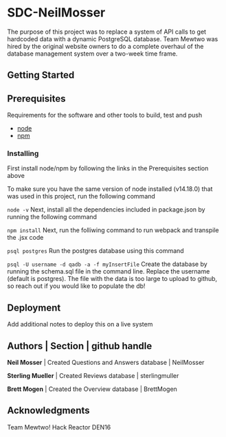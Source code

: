 # SDC-NeilMosser

The purpose of this project was to replace a system of API calls to get hardcoded data with a dynamic PostgreSQL database. Team Mewtwo was hired by the original website owners to do a complete overhaul of the database management system over a two-week time frame.

## Getting Started

## Prerequisites

Requirements for the software and other tools to build, test and push

- [node](https://nodejs.org/en/)
- [npm](https://docs.npmjs.com/cli/v7/configuring-npm/install)

### Installing
First install node/npm by following the links in the Prerequisites section above

To make sure you have the same version of node installed (v14.18.0) that was used in this project, run the following command

`node -v`
Next, install all the dependencies included in package.json by running the following command

`npm install`
Next, run the folliwing command to run webpack and transpile the .jsx code

`psql postgres`
Run the postgres database using this command

`psql -U username -d qadb -a -f myInsertFile`
Create the database by running the schema.sql file in the command line.  Replace the username (default is postgres). The file with the data is too large to upload to github, so reach out if you would like to populate the db!

## Deployment
Add additional notes to deploy this on a live system

## Authors | Section | github handle
**Neil Mosser** | Created Questions and Answers database | NeilMosser

**Sterling Mueller** | Created Reviews database | sterlingmuller

**Brett Mogen** | Created the Overview database | BrettMogen

## Acknowledgments
Team Mewtwo!
Hack Reactor
DEN16

